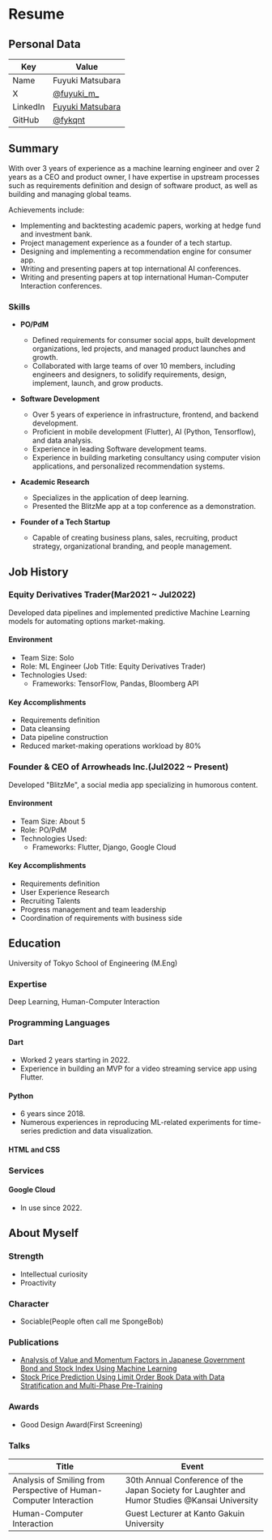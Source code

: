 # Resume

## Personal Data

| Key | Value |
| --- | --- |
| Name | Fuyuki Matsubara |
| X | [@fuyuki_m_](https://x.com/fuyuki_m_) |
| LinkedIn | [Fuyuki Matsubara](https://www.linkedin.com/in/fuyuki-matsubara-0a64301ab/) |
| GitHub | [@fykqnt](https://github.com/fykqnt) |

## Summary

With over 3 years of experience as a machine learning engineer and over 2 years as a CEO and product owner, I have expertise in upstream processes such as requirements definition and design of software product, as well as building and managing global teams.

Achievements include:

- Implementing and backtesting academic papers, working at hedge fund and investment bank.
- Project management experience as a founder of a tech startup.
- Designing and implementing a recommendation engine for consumer app.
- Writing and presenting papers at top international AI conferences.
- Writing and presenting papers at top international Human-Computer Interaction conferences.

### Skills
- **PO/PdM**
  - Defined requirements for consumer social apps, built development organizations, led projects, and managed product launches and growth.
  - Collaborated with large teams of over 10 members, including engineers and designers, to solidify requirements, design, implement, launch, and grow products.

- **Software Development**
  - Over 5 years of experience in infrastructure, frontend, and backend development.
  - Proficient in mobile development (Flutter), AI (Python, Tensorflow), and data analysis.
  - Experience in leading Software development teams.
  - Experience in building marketing consultancy using computer vision applications, and personalized recommendation systems.

- **Academic Research**
  - Specializes in the application of deep learning.
  - Presented the BlitzMe app at a top conference as a demonstration.

- **Founder of a Tech Startup**
  - Capable of creating business plans, sales, recruiting, product strategy, organizational branding, and people management.

## Job History

### Equity Derivatives Trader(Mar2021 ~ Jul2022)
Developed data pipelines and implemented predictive Machine Learning models for automating options market-making.

#### Environment
- Team Size: Solo
- Role: ML Engineer (Job Title: Equity Derivatives Trader)
- Technologies Used:
  - Frameworks: TensorFlow, Pandas, Bloomberg API

#### Key Accomplishments
- Requirements definition
- Data cleansing
- Data pipeline construction
- Reduced market-making operations workload by 80%

### Founder & CEO of Arrowheads Inc.(Jul2022 ~ Present)
Developed "BlitzMe", a social media app specializing in humorous content.

#### Environment
- Team Size: About 5
- Role: PO/PdM
- Technologies Used:
  - Frameworks: Flutter, Django, Google Cloud

#### Key Accomplishments
- Requirements definition
- User Experience Research
- Recruiting Talents
- Progress management and team leadership
- Coordination of requirements with business side

## Education

University of Tokyo School of Engineering (M.Eng)

### Expertise
Deep Learning, Human-Computer Interaction

### Programming Languages

#### Dart
- Worked 2 years starting in 2022.
- Experience in building an MVP for a video streaming service app using Flutter.

#### Python
- 6 years since 2018.
- Numerous experiences in reproducing ML-related experiments for time-series prediction and data visualization.

#### HTML and CSS

### Services

#### Google Cloud
- In use since 2022.

## About Myself

### Strength
- Intellectual curiosity
- Proactivity

### Character
- Sociable(People often call me SpongeBob)

### Publications
- [Analysis of Value and Momentum Factors in Japanese Government Bond and Stock Index Using Machine Learning](https://www.jstage.jst.go.jp/article/jsaisigtwo/2021/FIN-026/2021_69/_article/-char/ja/)
- [Stock Price Prediction Using Limit Order Book Data with Data Stratification and Multi-Phase Pre-Training](https://www.jstage.jst.go.jp/article/pjsai/JSAI2020/0/JSAI2020_1K4ES205/_article/-char/ja/)

### Awards
- Good Design Award(First Screening)

### Talks

| Title | Event |
| --- | --- |
| Analysis of Smiling from Perspective of Human-Computer Interaction | 30th Annual Conference of the Japan Society for Laughter and Humor Studies @Kansai University |
| Human-Computer Interaction | Guest Lecturer at Kanto Gakuin University |
